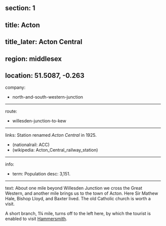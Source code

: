 section: 1
----
title: Acton
----
title_later: Acton Central
----
region: middlesex
----
location: 51.5087, -0.263
----
company:
- north-and-south-western-junction
----
route:
- willesden-junction-to-kew
----
links:
Station renamed *Acton Central* in 1925.
- (nationalrail: ACC)
- (wikipedia: Acton_Central_railway_station)
----
info:
- term: Population
  desc: 3,151.
----
text: About one mile beyond Willesden Junction we cross the Great Western, and another mile brings us to the town of Acton. Here Sir Mathew Hale, Bishop Lloyd, and Baxter lived. The old Catholic church is worth a visit.

A short branch, 1¼ mile, turns off to the left here, by which the tourist is enabled to visit [Hammersmith](/stations/hammersmith).
